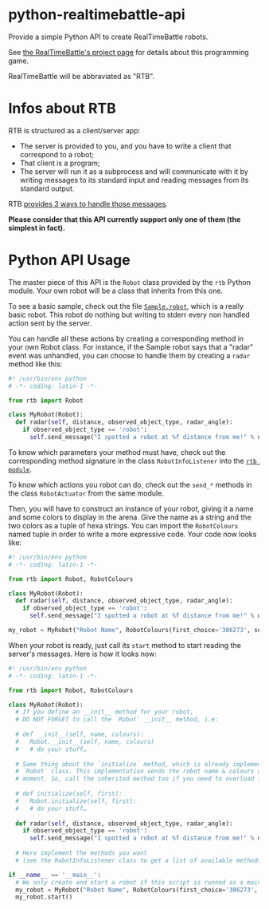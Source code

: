 python-realtimebattle-api
=========================

Provide a simple Python API to create RealTimeBattle robots.

See [the RealTimeBattle's project page](http://realtimebattle.sourceforge.net/) for details about this programming game.

RealTimeBattle will be abbraviated as "RTB".

# Infos about RTB

RTB is structured as a client/server app:
 * The server is provided to you, and you have to write a client that correspond to a robot;
 * That client is a program;
 * The server will run it as a subprocess and will communicate with it by writing messages to its standard input and reading messages from its standard output.

RTB [provides 3 ways to handle those messages](http://realtimebattle.sourceforge.net/Documentation/RealTimeBattle-4.html#ss4.1).

**Please consider that this API currently support only one of them (the simplest in fact).**

# Python API Usage
The master piece of this API is the `Robot` class provided by the `rtb` Python module. Your own robot will be a class that inherits from this one.

To see a basic sample, check out the file [`Sample.robot`](https://github.com/cGuille/python-realtimebattle-api/blob/master/Sample.robot), which is a really basic robot. This robot do nothing but writing to stderr every non handled action sent by the server.

You can handle all these actions by creating a corresponding method in your own Robot class. For instance, if the Sample robot says that a "radar" event was unhandled, you can choose to handle them by creating a `radar` method like this:
```python
#! /usr/bin/env python
# -*- coding: latin-1 -*-

from rtb import Robot

class MyRobot(Robot):
  def radar(self, distance, observed_object_type, radar_angle):
    if observed_object_type == 'robot':
      self.send_message("I spotted a robot at %f distance from me!" % distance)
```

To know which parameters your method must have, check out the corresponding method signature in the class `RobotInfoListener` into the [`rtb module`](https://github.com/cGuille/python-realtimebattle-api/blob/master/rtb.py).

To know which actions you robot can do, check out the `send_*` methods in the class `RobotActuator` from the same module.

Then, you will have to construct an instance of your robot, giving it a name and some colors to display in the arena. Give the name as a string and the two colors as a tuple of hexa strings. You can import the `RobotColours` named tuple in order to write a more expressive code. Your code now looks like:
```python
#! /usr/bin/env python
# -*- coding: latin-1 -*-

from rtb import Robot, RobotColours

class MyRobot(Robot):
  def radar(self, distance, observed_object_type, radar_angle):
    if observed_object_type == 'robot':
      self.send_message("I spotted a robot at %f distance from me!" % distance)

my_robot = MyRobot("Robot Name", RobotColours(first_choice='386273', second_choice='d97154'))
```

When your robot is ready, just call its `start` method to start reading the server's messages. Here is how it looks now:
```python
#! /usr/bin/env python
# -*- coding: latin-1 -*-

from rtb import Robot, RobotColours

class MyRobot(Robot):
  # If you define an __init__ method for your robot,
  # DO NOT FORGET to call the `Robot` __init__ method, i.e:
  
  # def __init__(self, name, colours):
  #   Robot.__init__(self, name, colours)
  #   # do your stuff…
  
  # Same thing about the `initialize` method, which is already implemented in the
  # `Robot` class. This implementation sends the robot name & colours at the right
  # moment. So, call the inherited method too if you need to overload it:
  
  # def initialize(self, first):
  #   Robot.initialize(self, first):
  #   # do your stuff…
  
  def radar(self, distance, observed_object_type, radar_angle):
    if observed_object_type == 'robot':
      self.send_message("I spotted a robot at %f distance from me!" % distance)
  
  # Here implement the methods you want
  # (see the RobotInfoListener class to get a list of available methods)

if __name__ == '__main__':
  # We only create and start a robot if this script is runned as a main script
  my_robot = MyRobot("Robot Name", RobotColours(first_choice='386273', second_choice='d97154'))
  my_robot.start()
```
